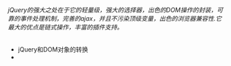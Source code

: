 ###### jQuery的强大之处在于它的轻量级，强大的选择器，出色的DOM操作的封装，可靠的事件处理机制，完善的ajax，并且不污染顶级变量，出色的浏览器兼容性.它最大的优点是链式操作，丰富的插件支持。
- jQuery和DOM对象的转换
-